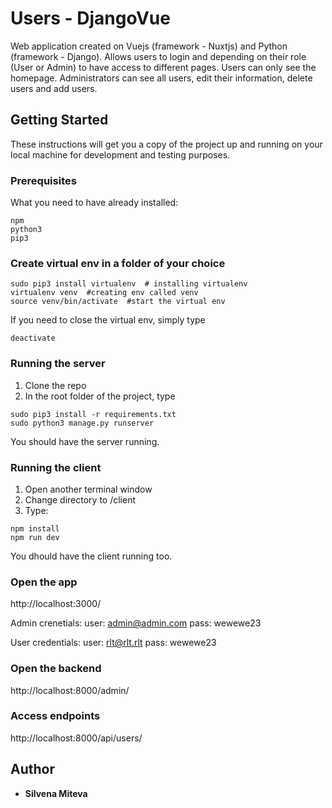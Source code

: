 # Users - DjangoVue

Web application created on Vuejs (framework - Nuxtjs) and Python (framework - Django). Allows users to login and depending on their role (User or Admin) to have access to different pages.
Users can only see the homepage.
Administrators can see all users, edit their information, delete users and add users.

## Getting Started

These instructions will get you a copy of the project up and running on your local machine for development and testing purposes. 

### Prerequisites

What you need to have already installed:

```
npm
python3
pip3
```
### Create virtual env in a folder of your choice
```
sudo pip3 install virtualenv  # installing virtualenv
virtualenv venv  #creating env called venv
source venv/bin/activate  #start the virtual env
```
If you need to close the virtual env, simply type
```
deactivate
```

### Running the server

1. Clone the repo
2. In the root folder of the project, type
```
sudo pip3 install -r requirements.txt
sudo python3 manage.py runserver
```
You should have the server running.

### Running the client

1. Open another terminal window
2. Change directory to /client
3. Type:
```
npm install
npm run dev
```
You dhould have the client running too.


### Open the app

http://localhost:3000/

Admin crenetials:
user: admin@admin.com
pass: wewewe23
   
User credentials:
user: rlt@rlt.rlt
pass: wewewe23

### Open the backend

http://localhost:8000/admin/

### Access endpoints

http://localhost:8000/api/users/

## Author

* **Silvena Miteva**
